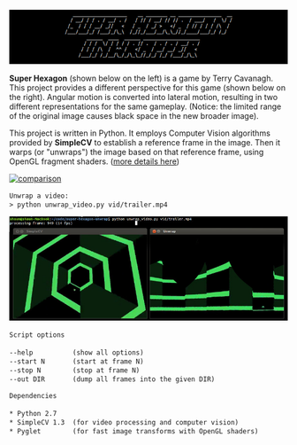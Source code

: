 ![Super Hexagon Unwrapper](img/header.png)

__Super Hexagon__ (shown below on the left) is a game by Terry Cavanagh.  This
project provides a different perspective for this game (shown below on the
right).  Angular motion is converted into lateral motion, resulting in two
different representations for the same gameplay. (Notice: the limited range of
the original image causes black space in the new broader image).

This project is written in Python.  It employs Computer Vision algorithms
provided by __SimpleCV__ to establish a reference frame in the image.  Then it
warps (or "unwraps") the image based on that reference frame, using OpenGL
fragment shaders.  ([more details here](code))

[![comparison](img/comparison.gif)](https://vimeo.com/78830111)

```
Unwrap a video:
> python unwrap_video.py vid/trailer.mp4
```

![screenshot](img/screenshot.jpg)

```
Script options

--help          (show all options)
--start N       (start at frame N)
--stop N        (stop at frame N)
--out DIR       (dump all frames into the given DIR)
```

```
Dependencies

* Python 2.7
* SimpleCV 1.3  (for video processing and computer vision)
* Pyglet        (for fast image transforms with OpenGL shaders)
```

